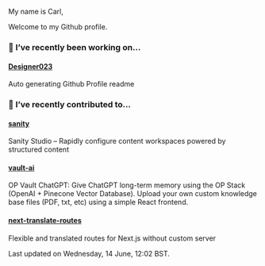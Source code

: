 My name is Carl,

Welcome to my Github profile.

### 🔭 I’ve recently been working on...

#### [Designer023](https://github.com/Designer023/Designer023) 
Auto generating Github Profile readme


### 🖖 I’ve recently contributed to...

#### [sanity](https://github.com/sanity-io/sanity) 
Sanity Studio – Rapidly configure content workspaces powered by structured content

#### [vault-ai](https://github.com/pashpashpash/vault-ai) 
OP Vault ChatGPT: Give ChatGPT long-term memory using the OP Stack (OpenAI + Pinecone Vector Database). Upload your own custom knowledge base files (PDF, txt, etc) using a simple React frontend.

#### [next-translate-routes](https://github.com/hozana/next-translate-routes) 
Flexible and translated routes for Next.js without custom server


Last updated on Wednesday, 14 June, 12:02 BST.